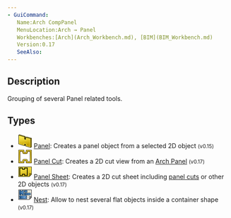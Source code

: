 ```yaml
---
- GuiCommand:
   Name:Arch CompPanel
   MenuLocation:Arch → Panel
   Workbenches:[Arch](Arch_Workbench.md), [BIM](BIM_Workbench.md)
   Version:0.17
   SeeAlso:
---
```


## Description

Grouping of several Panel related tools.

## Types

-   <img alt="" src=images/Arch_Panel.svg  style="width:32px;"> [Panel](Arch_Panel.md): Creates a panel object from a selected 2D object <small>(v0.15)</small> 
-   <img alt="" src=images/Arch_Panel_Cut.svg  style="width:32px;"> [Panel Cut](Arch_Panel_Cut.md): Creates a 2D cut view from an [Arch Panel](Arch_Panel.md) <small>(v0.17)</small> 
-   <img alt="" src=images/Arch_Panel_Sheet.svg  style="width:32px;"> [Panel Sheet](Arch_Panel_Sheet.md): Creates a 2D cut sheet including [panel cuts](Arch_Panel_Cut.md) or other 2D objects <small>(v0.17)</small> 
-   <img alt="" src=images/Arch_Nest.svg  style="width:32px;"> [Nest](Arch_Nest.md): Allow to nest several flat objects inside a container shape <small>(v0.17)</small> 




  
